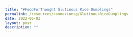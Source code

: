 ```yaml
---
title: "#FoodForThought Glutinous Rice Dumplings"
permalink: /resources/connexionsg/GlutinousRiceDumplings
date: 2022-06-03
layout: post
description: ""
---
```

